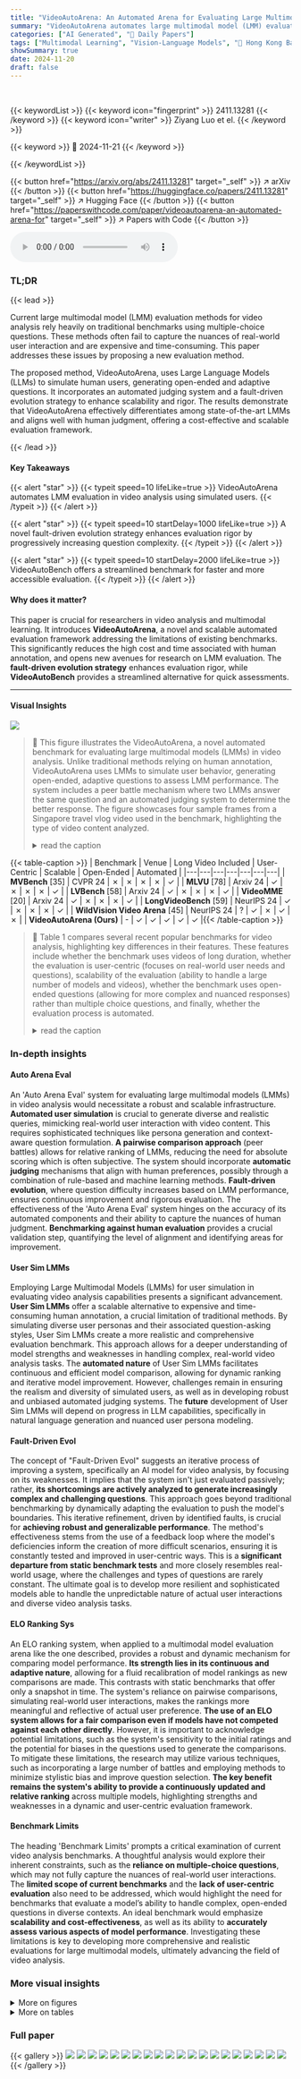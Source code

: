 ```yaml
---
title: "VideoAutoArena: An Automated Arena for Evaluating Large Multimodal Models in Video Analysis through User Simulation"
summary: "VideoAutoArena automates large multimodal model (LMM) evaluation using simulated users, offering a cost-effective and scalable solution compared to traditional human annotation."
categories: ["AI Generated", "🤗 Daily Papers"]
tags: ["Multimodal Learning", "Vision-Language Models", "🏢 Hong Kong Baptist University",]
showSummary: true
date: 2024-11-20
draft: false
---
```


<br>

{{< keywordList >}}
{{< keyword icon="fingerprint" >}} 2411.13281 {{< /keyword >}}
{{< keyword icon="writer" >}} Ziyang Luo et el. {{< /keyword >}}
 
{{< keyword >}} 🤗 2024-11-21 {{< /keyword >}}
 
{{< /keywordList >}}

{{< button href="https://arxiv.org/abs/2411.13281" target="_self" >}}
↗ arXiv
{{< /button >}}
{{< button href="https://huggingface.co/papers/2411.13281" target="_self" >}}
↗ Hugging Face
{{< /button >}}
{{< button href="https://paperswithcode.com/paper/videoautoarena-an-automated-arena-for" target="_self" >}}
↗ Papers with Code
{{< /button >}}



<audio controls>
    <source src="https://ai-paper-reviewer.com/2411.13281/podcast.wav" type="audio/wav">
    Your browser does not support the audio element.
</audio>


### TL;DR


{{< lead >}}

Current large multimodal model (LMM) evaluation methods for video analysis rely heavily on traditional benchmarks using multiple-choice questions.  These methods often fail to capture the nuances of real-world user interaction and are expensive and time-consuming. This paper addresses these issues by proposing a new evaluation method.

The proposed method, VideoAutoArena, uses Large Language Models (LLMs) to simulate human users, generating open-ended and adaptive questions. It incorporates an automated judging system and a fault-driven evolution strategy to enhance scalability and rigor. The results demonstrate that VideoAutoArena effectively differentiates among state-of-the-art LMMs and aligns well with human judgment, offering a cost-effective and scalable evaluation framework.

{{< /lead >}}


#### Key Takeaways

{{< alert "star" >}}
{{< typeit speed=10 lifeLike=true >}} VideoAutoArena automates LMM evaluation in video analysis using simulated users. {{< /typeit >}}
{{< /alert >}}

{{< alert "star" >}}
{{< typeit speed=10 startDelay=1000 lifeLike=true >}} A novel fault-driven evolution strategy enhances evaluation rigor by progressively increasing question complexity. {{< /typeit >}}
{{< /alert >}}

{{< alert "star" >}}
{{< typeit speed=10 startDelay=2000 lifeLike=true >}} VideoAutoBench offers a streamlined benchmark for faster and more accessible evaluation. {{< /typeit >}}
{{< /alert >}}

#### Why does it matter?
This paper is crucial for researchers in video analysis and multimodal learning. It introduces **VideoAutoArena**, a novel and scalable automated evaluation framework addressing the limitations of existing benchmarks.  This significantly reduces the high cost and time associated with human annotation, and opens new avenues for research on LMM evaluation.  The **fault-driven evolution strategy** enhances evaluation rigor, while **VideoAutoBench** provides a streamlined alternative for quick assessments.

------
#### Visual Insights



![](https://arxiv.org/html/2411.13281/x2.png)

> 🔼 This figure illustrates the VideoAutoArena, a novel automated benchmark for evaluating large multimodal models (LMMs) in video analysis.  Unlike traditional methods relying on human annotation, VideoAutoArena uses LMMs to simulate user behavior, generating open-ended, adaptive questions to assess LMM performance. The system includes a peer battle mechanism where two LMMs answer the same question and an automated judging system to determine the better response. The figure showcases four sample frames from a Singapore travel vlog video used in the benchmark, highlighting the type of video content analyzed.
> <details>
> <summary>read the caption</summary>
> Figure 1: An overview of our VideoAutoArena, where we leverage LMMs for user simulation to automatically evaluate LMMs in video analysis, offering an efficient alternative to costly and time-consuming human annotations, distinct from platforms like LMSYS Chatbot Arena [14] and WildVision Arena [45]. In this figure, we showcase 4 sampled frames from a Singapore travel vlog video.
> </details>





{{< table-caption >}}
| Benchmark | Venue | Long Video Included | User-Centric | Scalable | Open-Ended | Automated |
|---|---|---|---|---|---|---|
| **MVBench** [35] | CVPR 24 | ✗ | ✗ | ✗ | ✗ | ✓ |
| **MLVU** [78] | Arxiv 24 | ✓ | ✗ | ✗ | ✗ | ✓ |
| **LVBench** [58] | Arxiv 24 | ✓ | ✗ | ✗ | ✗ | ✓ |
| **VideoMME** [20] | Arxiv 24 | ✓ | ✗ | ✗ | ✗ | ✓ |
| **LongVideoBench** [59] | NeurIPS 24 | ✓ | ✗ | ✗ | ✗ | ✓ |
| **WildVision Video Arena** [45] | NeurIPS 24 | ? | ✓ | ✗ | ✓ | ✗ |
| **VideoAutoArena (Ours)** | - | ✓ | ✓ | ✓ | ✓ | ✓ |{{< /table-caption >}}

> 🔼 Table 1 compares several recent popular benchmarks for video analysis, highlighting key differences in their features.  These features include whether the benchmark uses videos of long duration, whether the evaluation is user-centric (focuses on real-world user needs and questions), scalability of the evaluation (ability to handle a large number of models and videos), whether the benchmark uses open-ended questions (allowing for more complex and nuanced responses) rather than multiple choice questions, and finally, whether the evaluation process is automated.
> <details>
> <summary>read the caption</summary>
> Table 1: Comparison of recent popular benchmarks for video analysis. WildVision video data are not yet publicly available.
> </details>





### In-depth insights


#### Auto Arena Eval
An 'Auto Arena Eval' system for evaluating large multimodal models (LMMs) in video analysis would necessitate a robust and scalable infrastructure.  **Automated user simulation** is crucial to generate diverse and realistic queries, mimicking real-world user interaction with video content. This requires sophisticated techniques like persona generation and context-aware question formulation. **A pairwise comparison approach** (peer battles) allows for relative ranking of LMMs, reducing the need for absolute scoring which is often subjective.  The system should incorporate **automatic judging** mechanisms that align with human preferences, possibly through a combination of rule-based and machine learning methods. **Fault-driven evolution**, where question difficulty increases based on LMM performance, ensures continuous improvement and rigorous evaluation.  The effectiveness of the 'Auto Arena Eval' system hinges on the accuracy of its automated components and their ability to capture the nuances of human judgment.  **Benchmarking against human evaluation** provides a crucial validation step, quantifying the level of alignment and identifying areas for improvement.

#### User Sim LMMs
Employing Large Multimodal Models (LMMs) for user simulation in evaluating video analysis capabilities presents a significant advancement.  **User Sim LMMs** offer a scalable alternative to expensive and time-consuming human annotation, a crucial limitation of traditional methods. By simulating diverse user personas and their associated question-asking styles, User Sim LMMs create a more realistic and comprehensive evaluation benchmark. This approach allows for a deeper understanding of model strengths and weaknesses in handling complex, real-world video analysis tasks.  The **automated nature** of User Sim LMMs facilitates continuous and efficient model comparison, allowing for dynamic ranking and iterative model improvement.  However, challenges remain in ensuring the realism and diversity of simulated users, as well as in developing robust and unbiased automated judging systems. The **future** development of User Sim LMMs will depend on progress in LLM capabilities, specifically in natural language generation and nuanced user persona modeling.

#### Fault-Driven Evol
The concept of "Fault-Driven Evol" suggests an iterative process of improving a system, specifically an AI model for video analysis, by focusing on its weaknesses.  It implies that the system isn't just evaluated passively; rather, **its shortcomings are actively analyzed to generate increasingly complex and challenging questions**. This approach goes beyond traditional benchmarking by dynamically adapting the evaluation to push the model's boundaries. This iterative refinement, driven by identified faults, is crucial for **achieving robust and generalizable performance**. The method's effectiveness stems from the use of a feedback loop where the model's deficiencies inform the creation of more difficult scenarios, ensuring it is constantly tested and improved in user-centric ways. This is a **significant departure from static benchmark tests** and more closely resembles real-world usage, where the challenges and types of questions are rarely constant.  The ultimate goal is to develop more resilient and sophisticated models able to handle the unpredictable nature of actual user interactions and diverse video analysis tasks.

#### ELO Ranking Sys
An ELO ranking system, when applied to a multimodal model evaluation arena like the one described, provides a robust and dynamic mechanism for comparing model performance.  **Its strength lies in its continuous and adaptive nature**, allowing for a fluid recalibration of model rankings as new comparisons are made. This contrasts with static benchmarks that offer only a snapshot in time.  The system's reliance on pairwise comparisons, simulating real-world user interactions, makes the rankings more meaningful and reflective of actual user preference.  **The use of an ELO system allows for a fair comparison even if models have not competed against each other directly**.  However, it is important to acknowledge potential limitations, such as the system's sensitivity to the initial ratings and the potential for biases in the questions used to generate the comparisons. To mitigate these limitations, the research may utilize various techniques, such as incorporating a large number of battles and employing methods to minimize stylistic bias and improve question selection.  **The key benefit remains the system's ability to provide a continuously updated and relative ranking** across multiple models, highlighting strengths and weaknesses in a dynamic and user-centric evaluation framework.

#### Benchmark Limits
The heading 'Benchmark Limits' prompts a critical examination of current video analysis benchmarks.  A thoughtful analysis would explore their inherent constraints, such as the **reliance on multiple-choice questions**, which may not fully capture the nuances of real-world user interactions.  The **limited scope of current benchmarks** and the **lack of user-centric evaluation** also need to be addressed, which would highlight the need for benchmarks that evaluate a model’s ability to handle complex, open-ended questions in diverse contexts.  An ideal benchmark would emphasize **scalability and cost-effectiveness**, as well as its ability to **accurately assess various aspects of model performance**.  Investigating these limitations is key to developing more comprehensive and realistic evaluations for large multimodal models, ultimately advancing the field of video analysis.


### More visual insights

<details>
<summary>More on figures
</summary>


![](https://arxiv.org/html/2411.13281/x3.png)

> 🔼 This figure shows two pie charts visualizing the distribution of videos used in the VideoAutoArena benchmark.  The left chart presents the video categories, indicating the proportion of videos in each category (Movie, Life Vlogs, Geography, History, News Programs, Art, STEM, Computer Science, Cooking Recipes, and Travel Guides). The right chart displays the video duration distribution, showing the percentage of videos falling within four duration ranges: (8s, 15s], (15s, 60s], (180s, 600s], and (900s, 3600s].  The total number of videos used (2881) is indicated in both charts.
> <details>
> <summary>read the caption</summary>
> Figure 2: Video statistics by category and duration.
> </details>



![](https://arxiv.org/html/2411.13281/x4.png)

> 🔼 This figure showcases examples of user personas synthesized by VideoAutoArena, categorized by their relevance to the video content (highly related, moderately related, and unrelated). For each persona, a corresponding question is generated to exemplify how user simulation produces open-ended questions for video understanding tasks.  The questions are designed to assess the models' video analysis abilities from a user-centric perspective. The figure also contrasts the question styles of VideoAutoArena with those of existing benchmarks (LongVideoBench and VideoMME), highlighting how VideoAutoArena's approach better reflects realistic user inquiries.
> <details>
> <summary>read the caption</summary>
> Figure 3: Examples of synthesized personas with three levels of relevance and corresponding synthesized questions. We also compare the style of our questions with those in popular long-video benchmarks, including LongVideoBench and VideoMME.
> </details>



![](https://arxiv.org/html/2411.13281/x5.png)

> 🔼 This visualization uses t-SNE to reduce the dimensionality of persona vectors, derived from a sentence embedding model encoding persona descriptions. It compares the distribution of automatically generated personas from VideoAutoArena with those from the PersonaHub dataset.  This allows for a visual comparison of the diversity and representativeness of the user personas generated by VideoAutoArena relative to a well-established, publicly available persona dataset.
> <details>
> <summary>read the caption</summary>
> (a) Visualization of persona distribution.
> </details>



![](https://arxiv.org/html/2411.13281/x6.png)

> 🔼 This figure presents a bar chart comparing the ranking of questions from VideoAutoArena, VideoMME, and LongVideoBench, based on human preference.  The chart shows the percentage of times each benchmark's questions were ranked first, second, or third by human evaluators.  This indicates how well each benchmark's question style mirrors real-world user queries in video analysis.
> <details>
> <summary>read the caption</summary>
> (b) Humans preference ranking.
> </details>



![](https://arxiv.org/html/2411.13281/x7.png)

> 🔼 This figure visualizes the distribution of personas generated by VideoAutoArena and compares it to the distribution of personas from PersonaHub.  The left-hand panel (4a) uses t-SNE to project the high-dimensional persona embeddings into a 2D space, showing a wider spread of our generated personas compared to PersonaHub. The right-hand panel (4b) shows a bar chart comparing the ranking of questions across humans, based on whether the question style best reflects real-world user questions. VideoAutoArena outperforms VideoMME and LongVideoBench, indicating its questions more accurately simulate real user queries.
> <details>
> <summary>read the caption</summary>
> Figure 4: Our user simulation offers diverse personas and more effectively mirrors real-world users’ question styles.
> </details>



![](https://arxiv.org/html/2411.13281/x8.png)

> 🔼 This figure demonstrates how the fault-driven evolution strategy in VideoAutoArena progressively increases the difficulty of questions posed to large multimodal models (LMMs).  It shows that by iteratively analyzing model responses and identifying weaknesses, the system generates increasingly complex and nuanced questions designed to push the models' video analysis capabilities. The graph likely displays metrics (e.g., question complexity scores or model performance) over a series of evolving questions, illustrating the improvement in question difficulty achieved by the fault-driven evolution strategy.
> <details>
> <summary>read the caption</summary>
> Figure 5: Our fault-driven evolution strategy generates increasingly challenging questions for video analysis.
> </details>



![](https://arxiv.org/html/2411.13281/x9.png)

> 🔼 This figure displays the accuracy of different judging methods for evaluating large multimodal models (LMMs) in video analysis.  The accuracy of each method is measured against human annotations, which serve as the gold standard.  Specifically, it compares the accuracy of using a single SOTA LMM (GPT-40) as a judge against using a voting system based on the top N performing LMMs. The voting system uses the top 2, 3, and 4 models' judgments to arrive at a final decision. This demonstrates the effectiveness of utilizing a single, high-performing model versus a consensus-based approach for automating the judging process in a scalable and efficient video analysis benchmark.
> <details>
> <summary>read the caption</summary>
> Figure 6: Evaluate the accuracy of various judging methods using human annotations as the gold standard. In the Vote (Top N) method, the top N models are used to cast votes.
> </details>



![](https://arxiv.org/html/2411.13281/x10.png)

> 🔼 This figure displays the ELO ratings of eleven large multimodal models (LMMs) before and after applying a fault-driven evolution strategy.  The fault-driven evolution progressively increases the complexity of the questions asked to the models, testing their capabilities more rigorously. The comparison allows for an assessment of how well each model adapts to more challenging video analysis scenarios.
> <details>
> <summary>read the caption</summary>
> Figure 7: ELO ratings for models competing on questions before and after applying fault-aware evolution.
> </details>



![](https://arxiv.org/html/2411.13281/x11.png)

> 🔼 This figure displays a bar chart visualizing the performance of eleven large multimodal models (LMMs) across four evaluation metrics: Instruction Following, Accuracy, Relevance, and Helpfulness.  Each bar represents an LMM's score on a specific metric, allowing for a comparison of model strengths and weaknesses across various aspects of video understanding.  The chart offers insights into how different models perform on user-centric evaluation standards, highlighting the importance of assessing LMMs beyond traditional accuracy metrics.
> <details>
> <summary>read the caption</summary>
> Figure 8: We evaluate the performance of various models based on four different judging standards.
> </details>



![](https://arxiv.org/html/2411.13281/x12.png)

> 🔼 This figure showcases a comparison between two large multimodal models (LLMs), Aria and LLaVa-Video-72B, in a head-to-head comparison on a video analysis task.  The models were asked the same question about the video. The responses are shown side-by-side. Key information correctly identified by both models is highlighted in red.  Information correctly mentioned only by Aria, demonstrating its superior performance on this specific task, is highlighted in green.  This example illustrates the type of detailed comparison used in the VideoAutoArena benchmark to automatically evaluate different LLMs on their ability to understand and respond to video analysis queries.
> <details>
> <summary>read the caption</summary>
> Figure 9: Example of a battle between Aria and LLaVa-Video-72B. Red highlights key content, while green highlights important details mentioned only by Aria.
> </details>



![](https://arxiv.org/html/2411.13281/x13.png)

> 🔼 This figure shows the prompt used in the VideoAutoArena framework for generating user personas based on video content.  The prompt instructs the language model to generate three personas: one with a background highly relevant to the video, one with a moderately relevant background, and one with an unrelated background. For each persona, a short paragraph description is requested to simulate real users' diverse backgrounds and motivations for seeking video analysis assistance.
> <details>
> <summary>read the caption</summary>
> Figure 10: The prompt for video content-constrained persona generation.
> </details>



![](https://arxiv.org/html/2411.13281/x14.png)

> 🔼 This figure shows the prompt used to instruct a large language model (LLM) to generate questions for video analysis. The prompt simulates a real user by providing a persona (a description of a user's background, interests, etc.) and then asks the LLM to create a question about a video that would align with that persona. The prompt emphasizes generating a high-quality, realistic question that a real user would ask, rather than a question designed purely for testing the LLM's capabilities.  The prompt also includes instructions for the LLM to provide an ideal response to the question it generated, which helps to evaluate the LLM's overall video understanding capabilities.
> <details>
> <summary>read the caption</summary>
> Figure 11: The prompt for persona-constrained video question asking.
> </details>



![](https://arxiv.org/html/2411.13281/x15.png)

> 🔼 This figure shows the prompt used in the VideoAutoArena framework to generate new questions for model evaluation.  The process is iterative and designed to increase the complexity of the questions. The prompt instructs the agent to analyze responses from two models, identify their faults and weaknesses, and generate a new, more challenging question targeting those weaknesses.  The goal is to create a progressively more difficult evaluation by focusing on model shortcomings in previous rounds. The new question should still align with the user's persona, but focus on areas where the previous models showed flaws in their understanding of the video.
> <details>
> <summary>read the caption</summary>
> Figure 12: The prompt for our fault-driven evolution generates new questions based on the responses from the two models.
> </details>



![](https://arxiv.org/html/2411.13281/x16.png)

> 🔼 This figure displays the prompt used by the researchers for their automatic judging process in VideoAutoArena.  The prompt instructs the judge (an LLM) to evaluate two model responses to a video-related question based on four criteria: Instruction Following, Accuracy, Relevance, and Helpfulness.  The judge must analyze each response for these criteria and then provide an overall judgment: Model A wins, Model B wins, Tie (both good), or Tie (both bad). The detailed criteria for each of the four dimensions are also provided.
> <details>
> <summary>read the caption</summary>
> Figure 13: The prompt for our automatic judging.
> </details>



![](https://arxiv.org/html/2411.13281/x17.png)

> 🔼 This figure shows the prompt used to automatically evaluate the complexity of questions generated for VideoAutoArena.  The prompt presents two questions to the evaluator, who must rate each question across four criteria (Instruction Following, Accuracy, Relevance, Helpfulness) on a scale of 1-5 (1 being easiest, 5 being hardest).  The evaluator then provides an overall difficulty score for each question.  This process helps to ensure that the questions used in VideoAutoArena are progressively challenging and suitable for evaluating the capabilities of large multimodal models (LMMs).
> <details>
> <summary>read the caption</summary>
> Figure 14: The prompt for question complexity evaluation.
> </details>



![](https://arxiv.org/html/2411.13281/x18.png)

> 🔼 This figure showcases examples of user simulations generated by VideoAutoArena for five diverse videos, representing different domains: Movies, Computer Science, Life Vlogs, Art, and News Programs.  For each video, VideoAutoArena simulates a user persona, generating corresponding questions to assess LMMs’ video understanding capabilities.  The figure displays four representative frames from each video to illustrate the variety of content used in the benchmark and to highlight the diverse contexts within which user simulations are generated.
> <details>
> <summary>read the caption</summary>
> Figure 15: Examples of our user simulation include five videos from diverse domains: Movies, Computer Science, Life Vlogs, Art, and News Programs. To save space, we only showcase 4 frames of each video.
> </details>



![](https://arxiv.org/html/2411.13281/x19.png)

> 🔼 This figure shows a battle between two large multimodal models (LMMs), Aria and GPT-40, in the VideoAutoArena benchmark.  A question is posed regarding the PC-DAN (Point Cloud Deep Affinity Network) method for 3D multi-object tracking, specifically how it uses point clouds and its advantages in autonomous vehicles.  The responses from Aria and GPT-40 are presented, highlighting differences in their level of detail, technical accuracy, and relevance to the user's background.  A judging section follows, evaluating each response based on four criteria: Instruction Following, Accuracy, Relevance, and Helpfulness.  The final judgement indicates which model is superior based on this evaluation.
> <details>
> <summary>read the caption</summary>
> Figure 16: Example of the battle between Aria and GPT-4o.
> </details>



![](https://arxiv.org/html/2411.13281/x20.png)

> 🔼 This figure shows a battle between two large multimodal models (LMMs): GPT-40-mini and LLaVa-Video-72B, in the VideoAutoArena benchmark.  Both models receive the same video and a question from a simulated user persona (an art teacher seeking lesson plan ideas).  The models' responses are evaluated based on instruction following, accuracy, relevance, and helpfulness, with GPT-40-mini ultimately deemed the better response.  The figure illustrates the automated evaluation process in VideoAutoArena, showing how the benchmark generates comparable responses and compares their quality using automated metrics. The comparative results show that GPT-40-mini produced a more detailed and helpful response for teaching purposes.
> <details>
> <summary>read the caption</summary>
> Figure 17: Example of the battle between GPT-4o-mini and LLaVa-Video-72B.
> </details>



![](https://arxiv.org/html/2411.13281/x21.png)

> 🔼 This figure shows a side-by-side comparison of the responses generated by Qwen2-VL-72B and LLaVa-Video-7B to the same question.  The question is posed within the context of a video about foraging for herbs and making tea, connecting it to folklore and personal stories. The figure highlights how each model addresses the question, allowing for a qualitative assessment of their strengths and weaknesses in terms of instruction following, accuracy, relevance, and helpfulness in this specific context.  The automatic judging section determines which model's answer is better, based on predefined criteria. 
> <details>
> <summary>read the caption</summary>
> Figure 18: Example of the battle between Qwen2-VL-72B and LLaVa-Video-7B.
> </details>



![](https://arxiv.org/html/2411.13281/x22.png)

> 🔼 This figure showcases a comparison of responses generated by Aria and Qwen2-VL-72B to a user's question about a historical artifact called the 'Mantuan Roundel.'  The user, described in a persona, asks about the significance of the materials and techniques used in the artifact, and how they reflect Renaissance artistic practices.  Both models attempt to answer, but the figure highlights that Aria provides a more detailed and accurate response, including specific details about the materials and techniques (gilding, silvering) and connecting them to specific themes in Renaissance art. The automatic judging system in the VideoAutoArena framework favors Aria's response as more helpful and relevant.
> <details>
> <summary>read the caption</summary>
> Figure 19: Example of the battle between Aria and Qwen2-VL-72B.
> </details>



</details>




<details>
<summary>More on tables
</summary>


{{< table-caption >}}
| Models | Size | ELO | Win Rates | <p style='text-align:center'> (8s, 15s) </p> | <p style='text-align:center'> (15s, 60s) </p> | <p style='text-align:center'> (180s, 600s) </p> | <p style='text-align:center'> (900s, 3600s) </p> |
|---|---|---|---|---|---|---|---| 
| <p style='text-align:center'> *Proprietary Models*</p>  |  |  |  |  |  |  |  |
| <img src="https://arxiv.org/html/2411.13281/extracted/6012238/emoji/OpenAI.png" width="2" height="2"> GPT-4o | - | **1505.69** | **89.19** | **1447.86** | **1449.59** | **1575.34** | **1552.23** |
| <img src="https://arxiv.org/html/2411.13281/extracted/6012238/emoji/OpenAI.png" width="2" height="2"> GPT-4o-mini | - | 1323.25 | 76.90 | 1293.27 | 1343.28 | 1327.75 | 1349.29 |
| <img src="https://arxiv.org/html/2411.13281/extracted/6012238/emoji/google.png" width="2" height="2"> Gemini-1.5-Pro | - | 1187.01 | 65.11 | 1247.65 | 1171.82 | 1263.58 | 1291.64 |
| <img src="https://arxiv.org/html/2411.13281/extracted/6012238/emoji/google.png" width="2" height="2"> Gemini-1.5-Flash | - | 1149.52 | 62.07 | 1081.58 | 1131.27 | 1140.07 | 1260.36 |
| <p style='text-align:center'> *Open-Source Models*</p> |  |  |  |  |  |  |  |
| <img src="https://arxiv.org/html/2411.13281/extracted/6012238/emoji/rhymes.jpg" width="2" height="2"> Aria | 8 × 3.5B | **1119.99** | **59.54** | **1147.45** | **1273.77** | **1110.67** | **1111.40** |
| <img src="https://arxiv.org/html/2411.13281/extracted/6012238/emoji/Qwen.png" width="2" height="2"> Qwen2-VL | 72B | 886.52 | 35.61 | 985.46 | 928.23 | 829.65 | 826.56 |
| <img src="https://arxiv.org/html/2411.13281/extracted/6012238/emoji/Qwen.png" width="2" height="2"> Qwen2-VL | 7B | 875.56 | 34.90 | 969.28 | 859.33 | 850.30 | 829.21 |
| <img src="https://arxiv.org/html/2411.13281/extracted/6012238/emoji/llava-next.png" width="3" height="3"> LLaVA-Video | 72B | 836.62 | 30.25 | 796.90 | 850.12 | 827.88 | 782.55 |
| <img src="https://arxiv.org/html/2411.13281/extracted/6012238/emoji/llava-next.png" width="3" height="3"> LLaVA-Video | 7B | 765.61 | 23.52 | 672.35 | 736.14 | 759.15 | 721.78 |
| <img src="https://arxiv.org/html/2411.13281/extracted/6012238/emoji/llava-next.png" width="3" height="3"> LLaVA-OneVision | 72B | 763.71 | 23.11 | 731.50 | 710.64 | 759.29 | 741.80 |
| <img src="https://arxiv.org/html/2411.13281/extracted/6012238/emoji/llava-next.png" width="3" height="3"> LLaVA-OneVision | 7B | 586.52 | 9.86 | 626.70 | 545.82 | 556.31 | 533.18 |{{< /table-caption >}}
> 🔼 This table presents the results of the VideoAutoArena benchmark, which automatically evaluates large multimodal models (LMMs) in video analysis.  It shows the overall ELO rating for each of the 11 models tested, reflecting their relative performance across multiple video lengths.  Win rates are also provided for four distinct video duration ranges (8-15s, 15-60s, 180-600s, 900-3600s).  The ELO ratings represent a continuous comparison across multiple models and video lengths, facilitating a dynamic and fair assessment of LMM video analysis capabilities.
> <details>
> <summary>read the caption</summary>
> Table 2: Our VideoAutoArena Leaderboard. We show the overall ELO ratings and win rates within four different video lengths.
> </details>

{{< table-caption >}}
| Models | vs. Sel. | vs. Rej. | Avg. |
|---|---|---|---|
| ![OpenAI](https://arxiv.org/html/2411.13281/extracted/6012238/emoji/OpenAI.png) **GPT-4o** | **70.98** | **94.12** | **82.55** |
| ![OpenAI](https://arxiv.org/html/2411.13281/extracted/6012238/emoji/OpenAI.png) **GPT-4o-mini** | 49.80 | 92.16 | 70.98 |
| ![google](https://arxiv.org/html/2411.13281/extracted/6012238/emoji/google.png) **Gemini-1.5-Pro** | 28.24 | 82.74 | 55.49 |
| ![google](https://arxiv.org/html/2411.13281/extracted/6012238/emoji/google.png) **Gemini-1.5-Flash** | 27.25 | 81.96 | 54.61 |
| ![rhymes](https://arxiv.org/html/2411.13281/extracted/6012238/emoji/rhymes.png) **Aria** | **19.80** | **76.86** | **48.33** |
| ![Qwen](https://arxiv.org/html/2411.13281/extracted/6012238/emoji/Qwen.png) **Qwen2-VL-72B** | 13.92 | 64.71 | 39.32 |
| ![Qwen](https://arxiv.org/html/2411.13281/extracted/6012238/emoji/Qwen.png) **Qwen2-VL-7B** | 11.96 | 60.00 | 35.98 |
| ![llava-next](https://arxiv.org/html/2411.13281/extracted/6012238/emoji/llava-next.png) **LLaVA-Video-72B** | 7.45 | 56.08 | 31.77 |
| ![llava-next](https://arxiv.org/html/2411.13281/extracted/6012238/emoji/llava-next.png) **LLaVA-OneVision-72B** | 4.12 | 52.16 | 28.14 |
| ![llava-next](https://arxiv.org/html/2411.13281/extracted/6012238/emoji/llava-next.png) **LLaVA-Video-7B** | 5.29 | 46.67 | 25.98 |
| ![llava-next](https://arxiv.org/html/2411.13281/extracted/6012238/emoji/llava-next.png) **LLaVA-OneVision-7B** | 3.53 | 30.98 | 17.26 |{{< /table-caption >}}
> 🔼 This table presents the results of a benchmark called VideoAutoBench.  VideoAutoBench uses human annotations from a subset of battles (model comparisons) in VideoAutoArena to create a gold standard.  GPT-40, a large language model, is then used as an automatic judge to compare the model's answers against these human-selected answers (correct responses) and human-rejected answers (incorrect responses). The table shows how well each model performs compared to these human judgments, providing a streamlined and cost-effective evaluation method for large multimodal models (LMMs) in video analysis.
> <details>
> <summary>read the caption</summary>
> Table 3: LMMs compete against human selected or rejected answers in our VideoAutoBench.
> </details>

</details>




### Full paper

{{< gallery >}}
<img src="https://ai-paper-reviewer.com/2411.13281/1.png" class="grid-w50 md:grid-w33 xl:grid-w25" />
<img src="https://ai-paper-reviewer.com/2411.13281/2.png" class="grid-w50 md:grid-w33 xl:grid-w25" />
<img src="https://ai-paper-reviewer.com/2411.13281/3.png" class="grid-w50 md:grid-w33 xl:grid-w25" />
<img src="https://ai-paper-reviewer.com/2411.13281/4.png" class="grid-w50 md:grid-w33 xl:grid-w25" />
<img src="https://ai-paper-reviewer.com/2411.13281/5.png" class="grid-w50 md:grid-w33 xl:grid-w25" />
<img src="https://ai-paper-reviewer.com/2411.13281/6.png" class="grid-w50 md:grid-w33 xl:grid-w25" />
<img src="https://ai-paper-reviewer.com/2411.13281/7.png" class="grid-w50 md:grid-w33 xl:grid-w25" />
<img src="https://ai-paper-reviewer.com/2411.13281/8.png" class="grid-w50 md:grid-w33 xl:grid-w25" />
<img src="https://ai-paper-reviewer.com/2411.13281/9.png" class="grid-w50 md:grid-w33 xl:grid-w25" />
<img src="https://ai-paper-reviewer.com/2411.13281/10.png" class="grid-w50 md:grid-w33 xl:grid-w25" />
<img src="https://ai-paper-reviewer.com/2411.13281/11.png" class="grid-w50 md:grid-w33 xl:grid-w25" />
<img src="https://ai-paper-reviewer.com/2411.13281/12.png" class="grid-w50 md:grid-w33 xl:grid-w25" />
<img src="https://ai-paper-reviewer.com/2411.13281/13.png" class="grid-w50 md:grid-w33 xl:grid-w25" />
<img src="https://ai-paper-reviewer.com/2411.13281/14.png" class="grid-w50 md:grid-w33 xl:grid-w25" />
<img src="https://ai-paper-reviewer.com/2411.13281/15.png" class="grid-w50 md:grid-w33 xl:grid-w25" />
<img src="https://ai-paper-reviewer.com/2411.13281/16.png" class="grid-w50 md:grid-w33 xl:grid-w25" />
<img src="https://ai-paper-reviewer.com/2411.13281/17.png" class="grid-w50 md:grid-w33 xl:grid-w25" />
<img src="https://ai-paper-reviewer.com/2411.13281/18.png" class="grid-w50 md:grid-w33 xl:grid-w25" />
<img src="https://ai-paper-reviewer.com/2411.13281/19.png" class="grid-w50 md:grid-w33 xl:grid-w25" />
<img src="https://ai-paper-reviewer.com/2411.13281/20.png" class="grid-w50 md:grid-w33 xl:grid-w25" />
{{< /gallery >}}